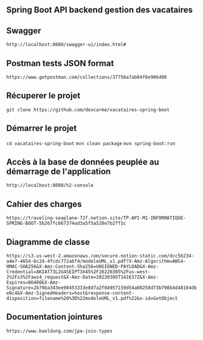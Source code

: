 ## Spring Boot API backend gestion des vacataires ###

## Swagger ##
`http://localhost:8080/swagger-ui/index.html#`


## Postman tests JSON format ##

`https://www.getpostman.com/collections/37756a7ab04f6e906496`

## Récuperer le projet ##
`git clone https://github.com/devcarme/vacataires-spring-boot`

## Démarrer le projet ##
`cd vacataires-spring-boot`
`mvn clean package`
`mvn spring-boot:run`

## Accès à la base de données peuplée au démarrage de l'application ##
`http://localhost:8080/h2-console`

## Cahier des charges ##
`https://traveling-seaplane-72f.notion.site/TP-API-M1-INFORMATIQUE-SPRING-BOOT-5b267fc667374ad3a5f5a528e7b2ff1c`

## Diagramme de classe ## 
`https://s3.us-west-2.amazonaws.com/secure.notion-static.com/dcc5b234-a4e7-4654-bc24-4fcdc772a6f4/modeleUML_v1.pdf?X-Amz-Algorithm=AWS4-HMAC-SHA256&X-Amz-Content-Sha256=UNSIGNED-PAYLOAD&X-Amz-Credential=AKIAT73L2G45EIPT3X45%2F20220305%2Fus-west-2%2Fs3%2Faws4_request&X-Amz-Date=20220305T141637Z&X-Amz-Expires=86400&X-Amz-Signature=2b79ba343ee90453333e8d7a2f84957159d54a08258d73b798b4d48164dbe0c4&X-Amz-SignedHeaders=host&response-content-disposition=filename%20%3D%22modeleUML_v1.pdf%22&x-id=GetObject`


## Documentation jointures ##
`https://www.baeldung.com/jpa-join-types`
